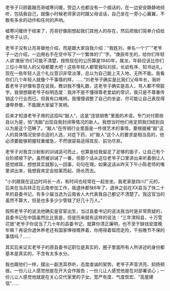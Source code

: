 老爷子只顾着跟亮哥嘘寒问暖，旁边人也都没有一个插话的，在一边安安静静地倾听，包括我自己，就像小时候老师家访时跟父母谈话，自己坐在一旁小心翼翼，不敢有多余的动作和任何的声响。

嘘寒问暖终于结束了，亮哥好像刚想起我们其他人的存在，然后把我们简单介绍给老爷子认识。

老爷子没有让亮哥替他介绍，而是跟大家自我介绍：“我姓刘，单名一个‘广’”老爷子一边介绍，一边用右手在空中写了一个繁体的‘广’字。“庚辰年生的，给你们年轻人讲‘庚辰’你们可能不清楚，按照现在的公历算是1940年，属龙，年龄应该比你们三位小年轻人的父母都要大吧！这些年轻人都管我叫刘叔，长幼有序、知书达礼，现在一些年轻人这个礼仪意识非常淡薄，总以为自己能上天入地、无所不能。我看你们几个年轻人就像个干事情的样，……”刘老爷子确实是比我们父母年长，我听着老爷子好像有意在说我，教训我不懂礼数，这老爷子确实是高人，骂人都不带脏字。我很想跟老爷子标明态度：我并不是不懂得尊老爱幼的常识，我只是不尊重传销这个行业而已。但我有口难辨。我慢慢调整了自己的坐姿，尽可能让自己表现得谦卑恭敬，不能跟大家留下笑柄。

后来才知道老爷子用的这招叫“敲人”，这是“连锁销售”里面的术语，专门对付那些自以为是，怕“洗脑”出现自我封闭等情况的新人。我想当时他们肯定把我归结到自以为是这个范畴了。“敲人”在传销行业里面是一件很艺术的事情，要根据被“敲”这人的具体情况安排合适的人选，对症下药，对“敲人”这个人的要求是相当高的，他必须要能够把握轻重缓急，不然很容易适得其反、前功尽弃。

老爷子对我含沙射影的训诫适可而止，也算是给我留足了足够的面子，让自己有个台阶顺坡下驴。虽然被训诫了一番，但那个话从这位老爷子口里讲出来听着倒让人感觉顺耳，想想其实就那么一回事，句句在理。如果这话从昨天下午小陈老师的嘴里讲出来，我想我肯定会拍案而起、扬长而去。

“小刘跟我在这边时间长一点，有时间也经常在一起坐坐。我老家是四川广元的，后来在当兵转正在云南参加工作，我退休都快6年了，退休之前在XX县当了快二十年的县委书记，有多少届当选为云南省人大代表我自己都记不清楚了。我这官当的虽然不算大，但是也多多少少管辖了好几十万人。”

按照老爷子的说法他确实是官宦出生，当过县委书记的说法我当时是非常质疑的，县委书记在中国虽然比比皆是，但是历来就有这样的说法：“三年清知县，十万雪花银“老爷子你说当了几十年的县委书记，就算你清正廉明，也不至于缺钱安度晚年嘛？再说你退休养老还有国家俸禄赡养着，你用得着铤而走险，干些晚节不保的事情吗？……

其实后来证实老爷子的原县委书记职位是真实的，圈子里面所有人所讲述的身份都基本是真实的，不含有太多水分。

我也跟他们一样，摆出一副洗耳恭听，态度虔诚的架势。老爷子声音洪亮、抑扬顿挫。一份儿让人感觉他是在开大会作报告；一份儿让人感觉他是在对部署谈心；一份儿让人感觉他就是在关心交代家里的子女。宽严有度、气度恢宏、“高屋建瓴”……
